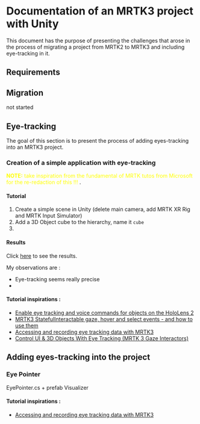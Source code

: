 # Documentation of an MRTK3 project with Unity
This document has the purpose of presenting the challenges that arose in the process of migrating a project from MRTK2 to MRTK3 and including eye-tracking in it. 

## Requirements  

## Migration

not started

## Eye-tracking

The goal of this section is to present the process of adding eyes-tracking into an MRTK3 project.

### Creation of a simple application with eye-tracking 

<span style="color:yellow"> **NOTE:** take inspiration from the fundamental of MRTK tutos from Microsoft for the re-redaction of this !!! </span>.

#### Tutorial

1. Create a simple scene in Unity (delete main camera, add MRTK XR Rig and MRTK Input Simulator)
2. Add a 3D Object cube to the hierarchy, name it `cube`
3. 


#### Results
Click [here](https://drive.google.com/file/d/1gj9TqAYwyKLSlId5dA5nQem9XaWhd1pa/view) to see the results.

My observations are  :

- Eye-tracking seems really precise
- 

#### Tutorial inspirations :
- [Enable eye tracking and voice commands for objects on the HoloLens 2](https://learn.microsoft.com/en-us/training/modules/use-eye-tracking-voice-commands/6-3-exercise-eye-tracking)
- [MRTK3 StatefulInteractable gaze, hover and select events - and how to use them ](https://localjoost.github.io/MRTK3-StatefulInteractable-gaze,-hover-and-select-events-and-how-to-use-them/)
- [Accessing and recording eye tracking data with MRTK3 ](https://localjoost.github.io/Accessing-and-recording-eye-tracking-data-with-MRTK3//)
- [Control UI & 3D Objects With Eye Tracking (MRTK 3 Gaze Interactors) ](https://www.youtube.com/watch?v=gWFOw_yb9vY)


## Adding eyes-tracking into the project

### Eye Pointer

EyePointer.cs + prefab Visualizer

#### Tutorial inspirations :
- [Accessing and recording eye tracking data with MRTK3](https://localjoost.github.io/Accessing-and-recording-eye-tracking-data-with-MRTK3/)